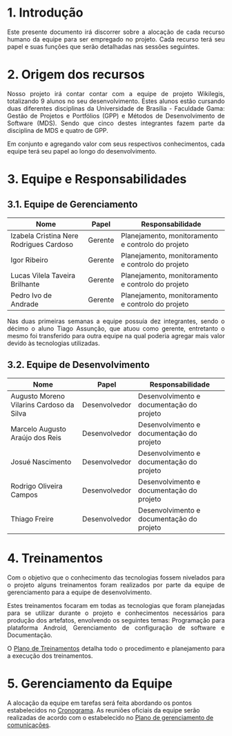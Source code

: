 # 1. Introdução
<p align="justify">Este presente documento irá discorrer sobre a alocação de cada recurso humano da equipe para ser empregado no projeto. Cada recurso terá seu papel e suas funções que serão detalhadas nas sessões seguintes.</p>

# 2. Origem dos recursos
<p align="justify">Nosso projeto irá contar contar com a equipe de projeto Wikilegis, totalizando
9 alunos no seu desenvolvimento. Estes alunos estão cursando duas diferentes
disciplinas da Universidade de Brasília - Faculdade Gama: Gestão de Projetos e
Portfólios (GPP) e Métodos de Desenvolvimento de Software (MDS). Sendo que cinco destes
integrantes fazem parte da disciplina de MDS e quatro de GPP.</p>

<p align="justify">Em conjunto e agregando valor com seus respectivos conhecimentos, cada equipe
terá seu papel ao longo do desenvolvimento.</p>

# 3. Equipe e Responsabilidades

## 3.1. Equipe de Gerenciamento 

| Nome  | Papel  | Responsabilidade  |
|-------|--------|-------------------|
| Izabela Cristina Nere Rodrigues Cardoso  | Gerente  | Planejamento, monitoramento e controlo do projeto |
| Igor Ribeiro  | Gerente  | Planejamento, monitoramento e controlo do projeto  |
| Lucas Vilela Taveira Brilhante  | Gerente  |  Planejamento, monitoramento e controlo do projeto |
| Pedro Ivo de Andrade  | Gerente  | Planejamento, monitoramento e controlo do projeto  |

<p align="justify">Nas duas primeiras semanas a equipe possuía dez integrantes, sendo o décimo o aluno Tiago Assunção, que atuou como gerente, entretanto o mesmo foi transferido para outra equipe na qual poderia agregar mais valor devido às tecnologias utilizadas.</p>

## 3.2. Equipe de Desenvolvimento 

| Nome  | Papel  | Responsabilidade  |
|-------|--------|-------------------|
| Augusto Moreno Vilarins Cardoso da Silva  | Desenvolvedor  | Desenvolvimento e documentação do projeto  |
| Marcelo Augusto Araújo dos Reis  | Desenvolvedor  | Desenvolvimento e documentação do projeto  |
| Josué  Nascimento  | Desenvolvedor  | Desenvolvimento e documentação do projeto  |
| Rodrigo Oliveira Campos  | Desenvolvedor  | Desenvolvimento e documentação do projeto  |
| Thiago Freire  | Desenvolvedor  | Desenvolvimento e documentação do projeto  |

# 4. Treinamentos

<p align="justify">Com o objetivo que o conhecimento das tecnologias fossem nivelados para o projeto
alguns treinamentos foram realizados por parte da equipe de gerenciamento para
a equipe de desenvolvimento.</p>

<p align="justify">Estes treinamentos focaram em todas as tecnologias que foram planejadas para
se utilizar durante o projeto e conhecimentos necessários para produção dos artefatos, envolvendo os seguintes temas: Programação
para plataforma Android, Gerenciamento de configuração de software e Documentação.</p>

<p align="justify">O <a href="https://github.com/fga-gpp-mds/2016.2-WikiLegis/wiki/Planejamento-dos-treinamentos">Plano de Treinamentos</a> detalha todo o procedimento e planejamento para a
execução dos treinamentos.</p>

# 5. Gerenciamento da Equipe
A alocação da equipe em tarefas será feita abordando os pontos estabelecidos no
<a href="https://github.com/fga-gpp-mds/2016.2-WikiLegis/wiki/Cronograma">Cronograma</a>.  As reuniões oficiais da equipe serão realizadas de acordo com o
estabelecido no <a href="https://github.com/fga-gpp-mds/2016.2-WikiLegis/wiki/Plano-de-gerenciamento-de-comunica%C3%A7%C3%A3o">Plano de gerenciamento de comunicações</a>.